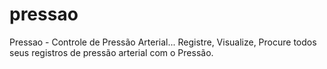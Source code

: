 # pressao
Pressao - Controle de Pressão Arterial... Registre, Visualize, Procure todos seus registros de pressão arterial com o Pressão.

